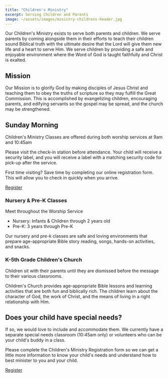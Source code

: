 ```yaml
---
title: "Children's Ministry"
excerpt: Serving Children and Parents
image: ~/assets/images/ministry-childrens-header.jpg
---
```


Our Children's Ministry exists to serve both parents and children. We serve parents by coming alongside them in their efforts to teach their children sound Biblical truth with the ultimate desire that the Lord will give them new life and a heart to serve Him. We serve children by providing a safe and enjoyable environment where the Word of God is taught faithfully and Christ is exalted.

## Mission

Our Mission is to glorify God by making disciples of Jesus Christ and teaching them to obey the truths of scripture so they may fulfill the Great Commission. This is accomplished by evangelizing children, encouraging parents, and edifying servants so the gospel may be spread, and the church may be strengthened.

## Sunday Morning

Children's Ministry Classes are offered during both worship services at 9am and 10:45am


Please visit the check-in station before attendance. Your child will receive a security label, and you will receive a label with a matching security code for pick-up after the service.


First time visiting? Save time by completing our online registration form. This will allow you to check in quickly when you arrive.

<a href="https://pleasanthome.churchcenter.com/registrations/events/1904085" target="_blank">Register</a>

### Nursery & Pre-K Classes

Meet throughout the Worship Service

* Nursery: Infants & Children through 2 years old
* Pre-K: 3 years through Pre-K

Our nursery and pre-k classes are safe and loving environments that prepare age-appropriate Bible story reading, songs, hands-on activities, and snacks.

### K-5th Grade Children's Church

Children sit with their parents until they are dismissed before the message to their various classrooms.


Children's Church provides age-appropriate Bible lessons and learning activities that are both fun and biblically rich. The children learn about the character of God, the work of Christ, and the means of living in a right relationship with Him.

## Does your child have special needs?

If so, we would love to include and accommodate them. We currently have a separate special needs classroom (10:45am only) or volunteers who can be your child's buddy in a class. 


Please complete the Children's Ministry Registration form so we can get a little more information to know your child's needs and understand how to best minister to you and your child.

<a href="https://pleasanthome.churchcenter.com/registrations/events/1904085" target="_blank">Register</a>
